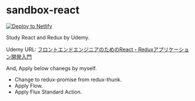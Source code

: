 # sandbox-react
<!-- Markdown snippet -->
[![Deploy to Netlify](https://www.netlify.com/img/deploy/button.svg)](https://app.netlify.com/start/deploy?repository=https://github.com/budougumi0617/udemy_react)

Study React and Redux by Udemy.

Udemy URL: [フロントエンドエンジニアのためのReact・Reduxアプリケーション開発入門](https://www.udemy.com/react-application-development/)

And, Apply below chanegs by myself.

- Change to redux-promise from redux-thunk.
- Apply Flow.
- Apply Flux Standard Action.
